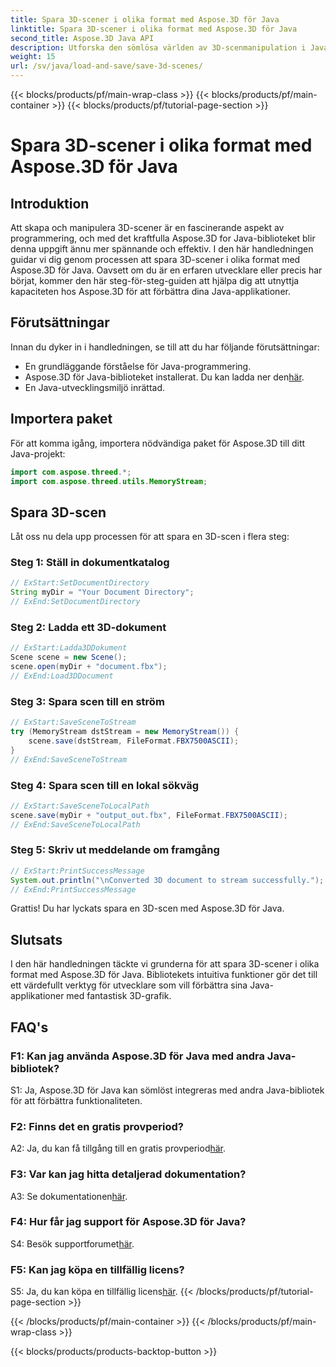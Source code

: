 ```yaml
---
title: Spara 3D-scener i olika format med Aspose.3D för Java
linktitle: Spara 3D-scener i olika format med Aspose.3D för Java
second_title: Aspose.3D Java API
description: Utforska den sömlösa världen av 3D-scenmanipulation i Java med Aspose.3D. Lär dig att spara scener i olika format utan ansträngning.
weight: 15
url: /sv/java/load-and-save/save-3d-scenes/
---
```


{{< blocks/products/pf/main-wrap-class >}}
{{< blocks/products/pf/main-container >}}
{{< blocks/products/pf/tutorial-page-section >}}

# Spara 3D-scener i olika format med Aspose.3D för Java

## Introduktion

Att skapa och manipulera 3D-scener är en fascinerande aspekt av programmering, och med det kraftfulla Aspose.3D for Java-biblioteket blir denna uppgift ännu mer spännande och effektiv. I den här handledningen guidar vi dig genom processen att spara 3D-scener i olika format med Aspose.3D för Java. Oavsett om du är en erfaren utvecklare eller precis har börjat, kommer den här steg-för-steg-guiden att hjälpa dig att utnyttja kapaciteten hos Aspose.3D för att förbättra dina Java-applikationer.

## Förutsättningar

Innan du dyker in i handledningen, se till att du har följande förutsättningar:

- En grundläggande förståelse för Java-programmering.
-  Aspose.3D för Java-biblioteket installerat. Du kan ladda ner den[här](https://releases.aspose.com/3d/java/).
- En Java-utvecklingsmiljö inrättad.

## Importera paket

För att komma igång, importera nödvändiga paket för Aspose.3D till ditt Java-projekt:

```java
import com.aspose.threed.*;
import com.aspose.threed.utils.MemoryStream;

```

## Spara 3D-scen

Låt oss nu dela upp processen för att spara en 3D-scen i flera steg:

### Steg 1: Ställ in dokumentkatalog

```java
// ExStart:SetDocumentDirectory
String myDir = "Your Document Directory";
// ExEnd:SetDocumentDirectory
```

### Steg 2: Ladda ett 3D-dokument

```java
// ExStart:Ladda3DDokument
Scene scene = new Scene();
scene.open(myDir + "document.fbx");
// ExEnd:Load3DDocument
```

### Steg 3: Spara scen till en ström

```java
// ExStart:SaveSceneToStream
try (MemoryStream dstStream = new MemoryStream()) {
    scene.save(dstStream, FileFormat.FBX7500ASCII);
}
// ExEnd:SaveSceneToStream
```

### Steg 4: Spara scen till en lokal sökväg

```java
// ExStart:SaveSceneToLocalPath
scene.save(myDir + "output_out.fbx", FileFormat.FBX7500ASCII);
// ExEnd:SaveSceneToLocalPath
```

### Steg 5: Skriv ut meddelande om framgång

```java
// ExStart:PrintSuccessMessage
System.out.println("\nConverted 3D document to stream successfully.");
// ExEnd:PrintSuccessMessage
```

Grattis! Du har lyckats spara en 3D-scen med Aspose.3D för Java.

## Slutsats

I den här handledningen täckte vi grunderna för att spara 3D-scener i olika format med Aspose.3D för Java. Bibliotekets intuitiva funktioner gör det till ett värdefullt verktyg för utvecklare som vill förbättra sina Java-applikationer med fantastisk 3D-grafik.

## FAQ's

### F1: Kan jag använda Aspose.3D för Java med andra Java-bibliotek?

S1: Ja, Aspose.3D för Java kan sömlöst integreras med andra Java-bibliotek för att förbättra funktionaliteten.

### F2: Finns det en gratis provperiod?

 A2: Ja, du kan få tillgång till en gratis provperiod[här](https://releases.aspose.com/).

### F3: Var kan jag hitta detaljerad dokumentation?

A3: Se dokumentationen[här](https://reference.aspose.com/3d/java/).

### F4: Hur får jag support för Aspose.3D för Java?

 S4: Besök supportforumet[här](https://forum.aspose.com/c/3d/18).

### F5: Kan jag köpa en tillfällig licens?

 S5: Ja, du kan köpa en tillfällig licens[här](https://purchase.aspose.com/temporary-license/).
{{< /blocks/products/pf/tutorial-page-section >}}

{{< /blocks/products/pf/main-container >}}
{{< /blocks/products/pf/main-wrap-class >}}

{{< blocks/products/products-backtop-button >}}
